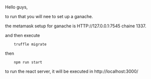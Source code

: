 Hello guys,




to run that you will nee to set up a ganache.

the metamask setup for ganache 
is 
HTTP://127.0.0.1:7545 chaine 1337.


and then execute

        truffle migrate 

then

        npm run start
        
 to run the react server, it will be executed in http://localhost:3000/
